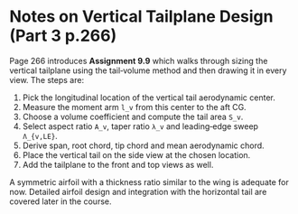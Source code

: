 # Notes on Vertical Tailplane Design (Part 3 p.266)

Page 266 introduces **Assignment 9.9** which walks through sizing the vertical tailplane using the tail‑volume method and then drawing it in every view. The steps are:

1. Pick the longitudinal location of the vertical tail aerodynamic center.
2. Measure the moment arm `l_v` from this center to the aft CG.
3. Choose a volume coefficient and compute the tail area `S_v`.
4. Select aspect ratio `A_v`, taper ratio `λ_v` and leading‑edge sweep `Λ_{v,LE}`.
5. Derive span, root chord, tip chord and mean aerodynamic chord.
6. Place the vertical tail on the side view at the chosen location.
7. Add the tailplane to the front and top views as well.

A symmetric airfoil with a thickness ratio similar to the wing is adequate for now. Detailed airfoil design and integration with the horizontal tail are covered later in the course.
